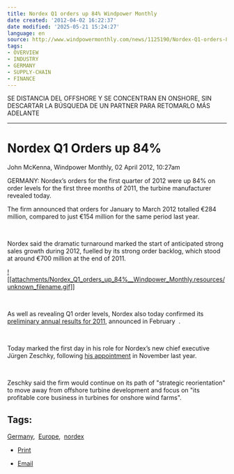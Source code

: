 ```yaml
---
title: Nordex Q1 orders up 84% Windpower Monthly
date created: '2012-04-02 16:22:37'
date modified: '2025-05-21 15:24:27'
language: en
source: http://www.windpowermonthly.com/news/1125190/Nordex-Q1-orders-84/?DCMP=ILC-SEARCH
tags:
- OVERVIEW
- INDUSTRY
- GERMANY
- SUPPLY-CHAIN
- FINANCE
---
```



SE DISTANCIA DEL OFFSHORE Y SE CONCENTRAN EN ONSHORE, SIN DESCARTAR LA BÚSQUEDA DE UN PARTNER PARA RETOMARLO MÁS ADELANTE

* * *

# Nordex Q1 Orders up 84%

John McKenna, Windpower Monthly, 02 April 2012, 10:27am

GERMANY: Nordex’s orders for the first quarter of 2012 were up 84% on order levels for the first three months of 2011, the turbine manufacturer revealed today.

The firm announced that orders for January to March 2012 totalled €284 million, compared to just €154 million for the same period last year.

 

Nordex said the dramatic turnaround marked the start of anticipated strong sales growth during 2012, fuelled by its strong order backlog, which stood at around €700 million at the end of 2011.

[![[attachments/Nordex_Q1_orders_up_84%__Windpower_Monthly.resources/unknown_filename.gif]]](http://ad.uk.doubleclick.net/click%3Bh%3Dv8/3c4b/3/0/%2a/v%3B254229709%3B0-0%3B0%3B41765559%3B4307-300/250%3B46936644/46952947/1%3B%3B~sscs%3D%3fhttp://www.transas.com/products/vts/monitoring_solutions/renewables/)

 

As well as revealing Q1 order levels, Nordex also today confirmed its [preliminary annual results for 2011](http://www.windpowermonthly.com/news/1119537/Nordex-suffers-80-drop-sales-China/), announced in February  .

 

Today marked the first day in his role for Nordex’s new chief executive Jürgen Zeschky, following [his appointment](http://www.windpowermonthly.com/news/1102898/Nordex-announces-CEO-replacement-Richterich/) in November last year.

 

Zeschky said the firm would continue on its path of "strategic reorientation" to move away from offshore turbine development and focus on "its profitable core business in turbines for onshore wind farms".

## Tags:

[Germany](http://www.windpowermonthly.com/search/articles/magazine/WPM,WPO/phrase/Germany/),  [Europe](http://www.windpowermonthly.com/search/articles/magazine/WPM,WPO/phrase/Europe/),  [nordex](http://www.windpowermonthly.com/search/articles/magazine/WPM,WPO/phrase/nordex/)

* [Print](http://www.windpowermonthly.com/news/1125190/Nordex-Q1-orders-84/?DCMP=ILC-SEARCH#print)

* [Email](http://www.windpowermonthly.com/news/EmailThisArticle/1125190/Nordex-Q1-orders-84)

###
